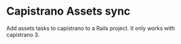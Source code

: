 Capistrano Assets sync
======================

Add assets tasks to capistrano to a Rails project.
It only works with capistrano 3.
